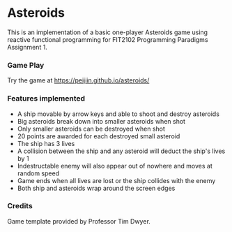 # Asteroids
This is an implementation of a basic one-player Asteroids game using reactive functional programming for FIT2102 Programming Paradigms Assignment 1.

### Game Play
Try the game at https://peijiin.github.io/asteroids/

### Features implemented
- A ship movable by arrow keys and able to shoot and destroy asteroids
- Big asteroids break down into smaller asteroids when shot
- Only smaller asteroids can be destroyed when shot
- 20 points are awarded for each destroyed small asteroid
- The ship has 3 lives
- A collision between the ship and any asteroid will deduct the ship's lives by 1
- Indestructable enemy will also appear out of nowhere and moves at random speed
- Game ends when all lives are lost or the ship collides with the enemy
- Both ship and asteroids wrap around the screen edges

### Credits
Game template provided by Professor Tim Dwyer.
